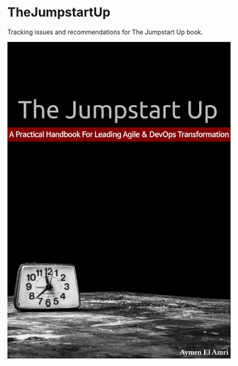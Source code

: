 # TheJumpstartUp
Tracking issues and recommendations for The Jumpstart Up book.

![](https://raw.githubusercontent.com/eon01/TheJumpstartUp/master/title_page.png)

